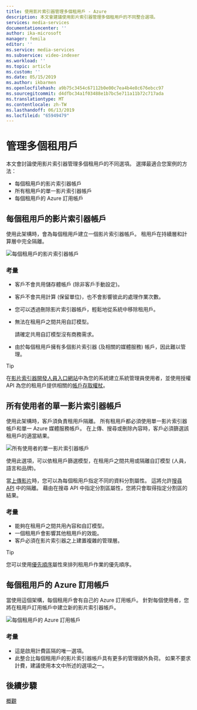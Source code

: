 ```yaml
---
title: 使用影片索引器管理多個租用戶 - Azure
description: 本文會建議使用影片索引器管理多個租用戶的不同整合選項。
services: media-services
documentationcenter: ''
author: ika-microsoft
manager: femila
editor: ''
ms.service: media-services
ms.subservice: video-indexer
ms.workload: ''
ms.topic: article
ms.custom: ''
ms.date: 05/15/2019
ms.author: ikbarmen
ms.openlocfilehash: a9b75c3454c67112b0e00c7ea4b4e8c676ebcc97
ms.sourcegitcommit: d4dfbc34a1f03488e1b7bc5e711a11b72c717ada
ms.translationtype: MT
ms.contentlocale: zh-TW
ms.lasthandoff: 06/13/2019
ms.locfileid: "65949479"
---
```

# <a name="manage-multiple-tenants"></a>管理多個租用戶

本文會討論使用影片索引器管理多個租用戶的不同選項。 選擇最適合您案例的方法：

* 每個租用戶的影片索引器帳戶
* 所有租用戶的單一影片索引器帳戶
* 每個租用戶的 Azure 訂用帳戶

## <a name="video-indexer-account-per-tenant"></a>每個租用戶的影片索引器帳戶

使用此架構時，會為每個租用戶建立一個影片索引器帳戶。 租用戶在持續層和計算層中完全隔離。  

![每個租用戶的影片索引器帳戶](./media/manage-multiple-tenants/video-indexer-account-per-tenant.png)

### <a name="considerations"></a>考量

* 客戶不會共用儲存體帳戶 (除非客戶手動設定)。
* 客戶不會共用計算 (保留單位)，也不會影響彼此的處理作業次數。
* 您可以透過刪除影片索引器帳戶，輕鬆地從系統中移除租用戶。
* 無法在租用戶之間共用自訂模型。

    請確定共用自訂模型沒有商務需求。
* 由於每個租用戶擁有多個影片索引器 (及相關的媒體服務) 帳戶，因此難以管理。

> [!TIP]
> 在[影片索引器開發人員入口網站](https://api-portal.videoindexer.ai/)中為您的系統建立系統管理員使用者，並使用授權 API 為您的租用戶提供相關的[帳戶存取權杖](https://api-portal.videoindexer.ai/docs/services/authorization/operations/Get-Account-Access-Token)。

## <a name="single-video-indexer-account-for-all-users"></a>所有使用者的單一影片索引器帳戶

使用此架構時，客戶須負責租用戶隔離。 所有租用戶都必須使用單一影片索引器帳戶和單一 Azure 媒體服務帳戶。 在上傳、搜尋或刪除內容時，客戶必須篩選該租用戶的適當結果。

![所有使用者的單一影片索引器帳戶](./media/manage-multiple-tenants/single-video-indexer-account-for-all-users.png)

使用此選項，可以依租用戶篩選模型，在租用戶之間共用或隔離自訂模型 (人員，語言和品牌)。

當[上傳影片](https://api-portal.videoindexer.ai/docs/services/operations/operations/Upload-video?)時，您可以為每個租用戶指定不同的資料分割屬性。 這將允許[搜尋 API](https://api-portal.videoindexer.ai/docs/services/operations/operations/Search-videos?) 中的隔離。 藉由在搜尋 API 中指定分割區屬性，您將只會取得指定分割區的結果。 

### <a name="considerations"></a>考量

* 能夠在租用戶之間共用內容和自訂模型。
* 一個租用戶會影響其他租用戶的效能。
* 客戶必須在影片索引器之上建置複雜的管理層。

> [!TIP]
> 您可以使用[優先順序](upload-index-videos.md)屬性來排列租用戶作業的優先順序。

## <a name="azure-subscription-per-tenant"></a>每個租用戶的 Azure 訂用帳戶 

當使用這個架構，每個租用戶會有自己的 Azure 訂用帳戶。 針對每個使用者，您將在租用戶訂用帳戶中建立新的影片索引器帳戶。

![每個租用戶的 Azure 訂用帳戶](./media/manage-multiple-tenants/azure-subscription-per-tenant.png)

### <a name="considerations"></a>考量

* 這是啟用計費區隔的唯一選項。
* 此整合比每個租用戶的影片索引器帳戶具有更多的管理額外負荷。 如果不要求計費，建議使用本文中所述的選項之一。

## <a name="next-steps"></a>後續步驟

[概觀](video-indexer-overview.md)
